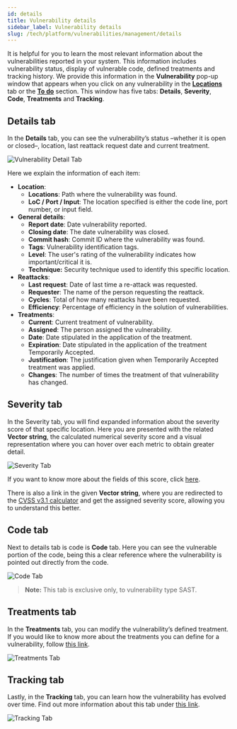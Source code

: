 ```yaml
---
id: details
title: Vulnerability details
sidebar_label: Vulnerability details
slug: /tech/platform/vulnerabilities/management/details
---
```


It is helpful for you to learn
the most relevant information
about the vulnerabilities
reported in your system.
This information includes
vulnerability status,
display of vulnerable code,
defined treatments and
tracking history.
We provide this information in
the **Vulnerability** pop-up
window that appears when you
click on any vulnerability in
the
[**Locations**](/tech/platform/vulnerabilities/management/locations/)
tab or the
[**To do**](/tech/platform/vulnerabilities/management/to-do)
section.
This window has five tabs:
**Details**,
**Severity**,
**Code**,
**Treatments**
and **Tracking**.

## Details tab

In the **Details** tab,
you can see the vulnerability’s
status –whether it is open or
closed–, location,
last reattack request date
and current treatment.

![Vulnerability Detail Tab](https://res.cloudinary.com/fluid-attacks/image/upload/v1674000974/docs/web/vulnerabilities/management/detailstab.png)

Here we explain the information of each item:

- **Location**:
  - **Locations**:
    Path where the vulnerability was found.
  - **LoC / Port / Input**:
    The location specified is either the code line,
    port number,
    or input field.
- **General details**:
  - **Report date**:
    Date vulnerability reported.
  - **Closing date**:
    The date vulnerability was closed.
  - **Commit hash**:
    Commit ID where the vulnerability was found.
  - **Tags**:
    Vulnerability identification tags.
  - **Level**:
    The user's rating of the vulnerability
    indicates how important/critical it is.
  - **Technique:**
    Security technique used to identify this specific location.
- **Reattacks**:
  - **Last request**:
    Date of last time a re-attack was requested.
  - **Requester**:
    The name of the person requesting the reattack.
  - **Cycles**:
    Total of how many reattacks have been requested.
  - **Efficiency**:
    Percentage of efficiency in the solution
    of vulnerabilities.
- **Treatments**:
  - **Current**:
    Current treatment of vulnerability.
  - **Assigned**:
    The person assigned the vulnerability.
  - **Date**:
    Date stipulated in the application
    of the treatment.
  - **Expiration**:
    Date stipulated in the application of
    the treatment Temporarily Accepted.
  - **Justification**:
    The justification given when
    Temporarily Accepted treatment was applied.
  - **Changes**:
    The number of times the treatment of
    that vulnerability has changed.

## Severity tab

In the Severity tab,
you will find expanded information about the
severity score of that specific location.
Here you are presented with the related
**Vector string**, the calculated numerical
severity score and a visual representation
where you can hover over each metric to obtain
greater detail.

![Severity Tab](https://res.cloudinary.com/fluid-attacks/image/upload/v1687990469/docs/web/vulnerabilities/management/severity_tab_details.png)

If you want to know more about the
fields of this score,
click [here](/talent/hacking/analysts/new-vuln-severity).

There is also a link in the given **Vector string**,
where you are redirected to the
[CVSS v3.1 calculator][CVSS_CALCULATOR]
and get the assigned severity score,
allowing you to understand this better.

## Code tab

Next to details tab is code
is **Code** tab.
Here you can see the vulnerable
portion of the code,
being this a clear reference
where the vulnerability is pointed
out directly from the code.

![Code Tab](https://res.cloudinary.com/fluid-attacks/image/upload/v1668514617/docs/web/vulnerabilities/management/code_tab.png)

> **Note:** This tab is exclusive only,
> to vulnerability type SAST.

## Treatments tab

In the **Treatments** tab,
you can modify the vulnerability’s
defined treatment.
If you would like to know more
about the treatments you can
define for a vulnerability,
follow
[this link](/tech/platform/vulnerabilities/management/treatments).

![Treatments Tab](https://res.cloudinary.com/fluid-attacks/image/upload/v1668515370/docs/web/vulnerabilities/management/treatments_Tab.png)

## Tracking tab

Lastly,
in the **Tracking** tab,
you can learn how the
vulnerability has evolved
over time.
Find out more information about
this tab under
[this link](/tech/platform/vulnerabilities/management/tracking).

![Tracking Tab](https://res.cloudinary.com/fluid-attacks/image/upload/v1674001175/docs/web/vulnerabilities/management/tracking_tab.png)

[CVSS_CALCULATOR]: https://www.first.org/cvss/calculator/3.1
